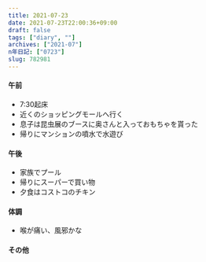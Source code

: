 ```yaml
---
title: 2021-07-23
date: 2021-07-23T22:00:36+09:00
draft: false
tags: ["diary", ""]
archives: ["2021-07"]
n年日記: ["0723"]
slug: 782981
---
```

#### 午前
- 7:30起床
- 近くのショッピングモールへ行く
- 息子は昆虫展のブースに奥さんと入っておもちゃを貰った
- 帰りにマンションの噴水で水遊び
#### 午後
- 家族でプール
- 帰りにスーパーで買い物
- 夕食はコストコのチキン
#### 体調
- 喉が痛い、風邪かな
#### その他
